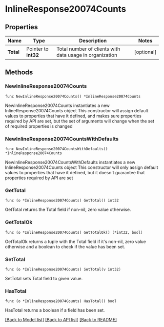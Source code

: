 # InlineResponse20074Counts

## Properties

Name | Type | Description | Notes
------------ | ------------- | ------------- | -------------
**Total** | Pointer to **int32** | Total number of clients with data usage in organization | [optional] 

## Methods

### NewInlineResponse20074Counts

`func NewInlineResponse20074Counts() *InlineResponse20074Counts`

NewInlineResponse20074Counts instantiates a new InlineResponse20074Counts object
This constructor will assign default values to properties that have it defined,
and makes sure properties required by API are set, but the set of arguments
will change when the set of required properties is changed

### NewInlineResponse20074CountsWithDefaults

`func NewInlineResponse20074CountsWithDefaults() *InlineResponse20074Counts`

NewInlineResponse20074CountsWithDefaults instantiates a new InlineResponse20074Counts object
This constructor will only assign default values to properties that have it defined,
but it doesn't guarantee that properties required by API are set

### GetTotal

`func (o *InlineResponse20074Counts) GetTotal() int32`

GetTotal returns the Total field if non-nil, zero value otherwise.

### GetTotalOk

`func (o *InlineResponse20074Counts) GetTotalOk() (*int32, bool)`

GetTotalOk returns a tuple with the Total field if it's non-nil, zero value otherwise
and a boolean to check if the value has been set.

### SetTotal

`func (o *InlineResponse20074Counts) SetTotal(v int32)`

SetTotal sets Total field to given value.

### HasTotal

`func (o *InlineResponse20074Counts) HasTotal() bool`

HasTotal returns a boolean if a field has been set.


[[Back to Model list]](../README.md#documentation-for-models) [[Back to API list]](../README.md#documentation-for-api-endpoints) [[Back to README]](../README.md)


